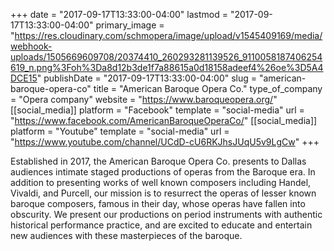 +++
date = "2017-09-17T13:33:00-04:00"
lastmod = "2017-09-17T13:33:00-04:00"
primary_image = "https://res.cloudinary.com/schmopera/image/upload/v1545409169/media/webhook-uploads/1505669609708/20374410_260293281139526_9110058187406254619_n.png%3Foh%3Da8d12b3de1f7a88615a0d18158adeef4%26oe%3D5A4DCE15"
publishDate = "2017-09-17T13:33:00-04:00"
slug = "american-baroque-opera-co"
title = "American Baroque Opera Co."
type_of_company = "Opera company"
website = "https://www.baroqueopera.org/"
[[social_media]]
platform = "Facebook"
template = "social-media"
url = "https://www.facebook.com/AmericanBaroqueOperaCo/"
[[social_media]]
platform = "Youtube"
template = "social-media"
url = "https://www.youtube.com/channel/UCdD-cU6RKJhsJUqU5v9LgCw"
+++

Established in 2017, the American Baroque Opera Co. presents to Dallas audiences intimate staged productions of operas from the Baroque era.   In addition to presenting works of well known composers including Handel, Vivaldi, and Purcell, our mission is to resurrect the operas of lesser known baroque composers, famous in their day, whose operas have fallen into obscurity.  We present our productions on period instruments with authentic historical performance practice, and are excited to educate and entertain new audiences with these masterpieces of the baroque.

